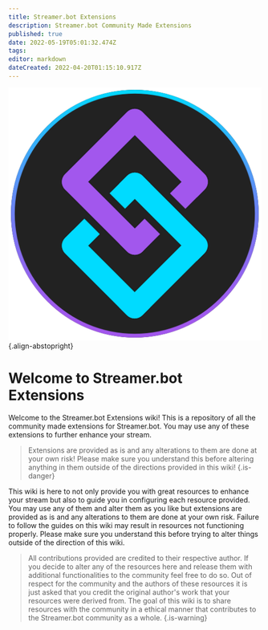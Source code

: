 ```yaml
---
title: Streamer.bot Extensions
description: Streamer.bot Community Made Extensions
published: true
date: 2022-05-19T05:01:32.474Z
tags: 
editor: markdown
dateCreated: 2022-04-20T01:15:10.917Z
---
```


![streamerbot.png](./logos/streamerbot.png){.align-abstopright}

# Welcome to Streamer.bot Extensions

Welcome to the Streamer.bot Extensions wiki! This is a repository of all the community made extensions for Streamer.bot. You may use any of these extensions to further enhance your stream.

>Extensions are provided as is and any alterations to them are done at your own risk!
Please make sure you understand this before altering anything in them outside of the directions provided in this wiki!
{.is-danger}

This wiki is here to not only provide you with great resources to enhance your stream but also to guide you in configuring each resource provided. You may use any of them and alter them as you like but extensions are provided as is and any alterations to them are done at your own risk. Failure to follow the guides on this wiki may result in resources not functioning properly. Please make sure you understand this before trying to alter things outside of the direction of this wiki.

>All contributions provided are credited to their respective author.
If you decide to alter any of the resources here and release them with additional functionalities to the community feel free to do so.
Out of respect for the community and the authors of these resources it is just asked that you credit the original author's work that your resources were derived from.
The goal of this wiki is to share resources with the community in a ethical manner that contributes to the Streamer.bot community as a whole.
{.is-warning}

